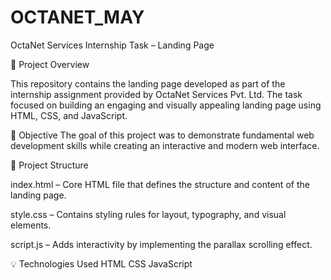 # OCTANET_MAY
OctaNet Services Internship Task – Landing Page


📌 Project Overview


This repository contains the landing page developed as part of the internship assignment provided by OctaNet Services Pvt. Ltd. The task focused on building an engaging and visually appealing landing page using HTML, CSS, and JavaScript.

🎯 Objective
The goal of this project was to demonstrate fundamental web development skills while creating an interactive and modern web interface.

📂 Project Structure

index.html – Core HTML file that defines the structure and content of the landing page.

style.css – Contains styling rules for layout, typography, and visual elements.

script.js – Adds interactivity by implementing the parallax scrolling effect.


💡 Technologies Used
HTML
CSS
JavaScript
